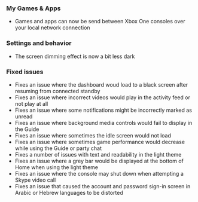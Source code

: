 ### My Games & Apps
- Games and apps can now be send between Xbox One consoles over your local network connection

### Settings and behavior
- The screen dimming effect is now a bit less dark

### Fixed issues
- Fixes an issue where the dashboard woud load to a black screen after resuming from connected standby
- Fixes an issue where incorrect videos would play in the activity feed or not play at all
- Fixes an issue where some notifications might be incorrectly marked as unread
- Fixes an issue where background media controls would fail to display in the Guide
- Fixes an issue where sometimes the idle screen would not load
- Fixes an issue where sometimes game performance would decrease while using the Guide or party chat
- Fixes a number of issues with text and readability in the light theme
- Fixes an issue where a grey bar would be displayed at the bottom of Home when using the light theme
- Fixes an issue where the console may shut down when attempting a Skype video call
- Fixes an issue that caused the account and password sign-in screen in Arabic or Hebrew languages to be distorted